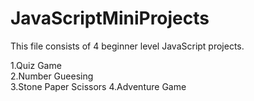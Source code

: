 # JavaScriptMiniProjects

This file consists of 4 beginner level JavaScript projects.
        
1.Quiz Game  
2.Number Gueesing  
3.Stone Paper Scissors
4.Adventure Game
